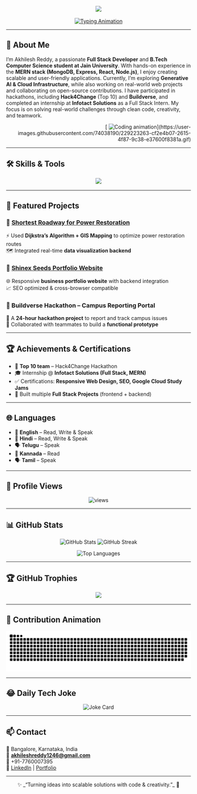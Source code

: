 <!-- Animated Header -->
<p align="center">
  <img src="https://capsule-render.vercel.app/api?type=waving&height=200&color=gradient&text=👋%20Hi,%20I'm%20Akhilesh%20Reddy&fontSize=40&fontAlignY=35&animation=twinkling&fontColor=ffffff" />
</p>

<!-- Typing Animation -->
<p align="center">
  <a href="https://git.io/typing-svg">
    <img src="https://readme-typing-svg.herokuapp.com?font=Fira+Code&size=24&duration=2500&pause=1000&color=14B8A6&center=true&vCenter=true&width=650&lines=🚀+Full+Stack+Developer;🌱+Exploring+AI+%26+Cloud;💡+Turning+ideas+into+solutions;🤝+Open+to+collaborations" alt="Typing Animation" />
  </a>
</p>

---

## 🌟 About Me  

<p align="left">
I’m Akhilesh Reddy, a passionate <b>Full Stack Developer</b> and <b>B.Tech Computer Science student at Jain University</b>.  
With hands-on experience in the <b>MERN stack (MongoDB, Express, React, Node.js)</b>, I enjoy creating scalable and user-friendly applications.  
Currently, I’m exploring <b>Generative AI & Cloud Infrastructure</b>, while also working on real-world web projects and collaborating on open-source contributions.  
I have participated in hackathons, including <b>Hack4Change</b> (Top 10) and <b>Buildverse</b>, and completed an internship at <b>Infotact Solutions</b> as a Full Stack Intern.  
My focus is on solving real-world challenges through clean code, creativity, and teamwork.
</p>

<p align="right">
 [ <img src="https://raw.githubusercontent.com/abhisheknaiidu/abhisheknaiidu/master/code.gif" alt="Coding animation" width="300" style="background:none; border:none; box-shadow:none;" />](https://user-images.githubusercontent.com/74038190/229223263-cf2e4b07-2615-4f87-9c38-e37600f8381a.gif)
</p>

---



## 🛠 Skills & Tools  

<p align="center">
  <img src="https://skillicons.dev/icons?i=html,css,javascript,php,python,cpp,java,react,nodejs,mongodb,sql,firebase,git,github,vscode,postman,figma" />
</p>

---

## 📂 Featured Projects  

### 🔹 [Shortest Roadway for Power Restoration](https://github.com/akhilesh-reddy2005/Shortest-Roadway-for-Power-Restoration)  
⚡ Used **Dijkstra’s Algorithm + GIS Mapping** to optimize power restoration routes  
🗺️ Integrated real-time **data visualization backend**  

### 🔹 [Shinex Seeds Portfolio Website](#)  
🌐 Responsive **business portfolio website** with backend integration  
📈 SEO optimized & cross-browser compatible  

### 🔹 Buildverse Hackathon – Campus Reporting Portal  
🏫 A **24-hour hackathon project** to report and track campus issues  
🤝 Collaborated with teammates to build a **functional prototype**  

---

## 🏆 Achievements & Certifications  

- 🥇 **Top 10 team** – Hack4Change Hackathon  
- 🎓 Internship @ **Infotact Solutions (Full Stack, MERN)**  
- ✅ Certifications: **Responsive Web Design, SEO, Google Cloud Study Jams**  
- 🏅 Built multiple **Full Stack Projects** (frontend + backend)  

---

## 🌐 Languages  

- 🏅 **English** – Read, Write & Speak  
- 🏅 **Hindi** – Read, Write & Speak  
- 🗣 **Telugu** – Speak  
- 📖 **Kannada** – Read  
- 🗣 **Tamil** – Speak  

---

## 👀 Profile Views  
<p align="center">
  <img src="https://komarev.com/ghpvc/?username=akhilesh-reddy2005&label=Profile%20Views&color=0e75b6&style=for-the-badge" alt="views"/>
</p>

---

## 📊 GitHub Stats  

<p align="center">
  <img src="https://github-readme-stats.vercel.app/api?username=akhilesh-reddy2005&show_icons=true&theme=tokyonight&hide_border=true&border_radius=15" height="180" alt="GitHub Stats"/>
  <img src="https://github-readme-streak-stats.herokuapp.com/?user=akhilesh-reddy2005&theme=tokyonight&hide_border=true&border_radius=15" height="180" alt="GitHub Streak"/>
</p>

<p align="center">
  <img src="https://github-readme-stats.vercel.app/api/top-langs/?username=akhilesh-reddy2005&layout=compact&theme=tokyonight&hide_border=true&border_radius=15" height="180" alt="Top Languages"/>
</p>

---

## 🏆 GitHub Trophies  

<p align="center">
  <img src="https://github-profile-trophy.vercel.app/?username=akhilesh-reddy2005&theme=algolia&no-frame=true&margin-w=15&margin-h=15&row=1&column=6" />
</p>

---

## 🐍 Contribution Animation  

<p align="center">
  <img src="https://raw.githubusercontent.com/Platane/snk/output/github-contribution-grid-snake.svg" alt="snake animation"/>
</p>

---

## 😂 Daily Tech Joke  

<p align="center">
  <img src="https://readme-jokes.vercel.app/api?theme=tokyonight" alt="Joke Card"/>
</p>

---

## 📫 Contact  

📍 Bangalore, Karnataka, India  
📧 **akhileshreddy1246@gmail.com**  
📱 +91-7760007395  
🔗 [LinkedIn](https://www.linkedin.com/in/akhilesh-reddy-612580292/) | [Portfolio](https://akhilesh-portfolio-taupe.vercel.app/)  

---

<p align="center">
  ✨ _“Turning ideas into scalable solutions with code & creativity.”_ 🚀
</p>
